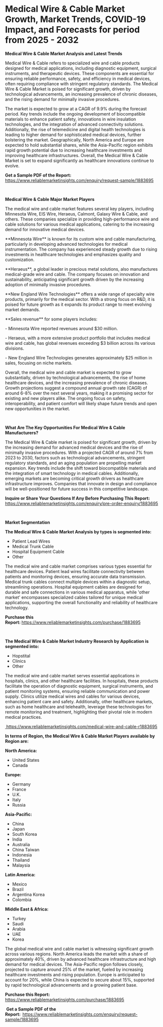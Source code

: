 <p><h1>Medical Wire & Cable Market Growth, Market Trends, COVID-19 Impact, and Forecasts for period from 2025 - 2032</h1></p><p><strong>Medical Wire & Cable Market Analysis and Latest Trends</strong></p>
<p><p>Medical Wire & Cable refers to specialized wire and cable products designed for medical applications, including diagnostic equipment, surgical instruments, and therapeutic devices. These components are essential for ensuring reliable performance, safety, and efficiency in medical devices, often requiring compliance with stringent regulatory standards. The Medical Wire & Cable Market is poised for significant growth, driven by technological advancements, an increasing prevalence of chronic diseases, and the rising demand for minimally invasive procedures.</p><p>The market is expected to grow at a CAGR of 9.9% during the forecast period. Key trends include the ongoing development of biocompatible materials to enhance patient safety, innovations in wire insulation technologies, and the integration of advanced connectivity solutions. Additionally, the rise of telemedicine and digital health technologies is leading to higher demand for sophisticated medical devices, further bolstering the market. Geographically, North America and Europe are expected to hold substantial shares, while the Asia-Pacific region exhibits rapid growth potential due to increasing healthcare investments and improving healthcare infrastructures. Overall, the Medical Wire & Cable Market is set to expand significantly as healthcare innovations continue to evolve.</p></p>
<p><strong>Get a Sample PDF of the Report:&nbsp;</strong> <a href="https://www.reliablemarketinsights.com/enquiry/request-sample/1883695?utm_campaign=1894&utm_medium=2&utm_source=Github&utm_content=ia&utm_term=14042025&utm_id=medical-wire-cable">https://www.reliablemarketinsights.com/enquiry/request-sample/1883695</a></p>
<p>&nbsp;</p>
<p><strong>Medical Wire & Cable Major Market Players</strong></p>
<p><p>The medical wire and cable market features several key players, including Minnesota Wire, EIS Wire, Heraeus, Calmont, Galaxy Wire & Cable, and others. These companies specialize in providing high-performance wire and cable solutions for various medical applications, catering to the increasing demand for innovative medical devices.</p><p>**Minnesota Wire** is known for its custom wire and cable manufacturing, particularly in developing advanced technologies for medical instrumentation. The company has experienced steady growth due to rising investments in healthcare technologies and emphasizes quality and customization.</p><p>**Heraeus**, a global leader in precious metal solutions, also manufactures medical-grade wire and cable. The company focuses on innovation and sustainability, anticipating significant growth driven by the increasing adoption of minimally invasive procedures.</p><p>**New England Wire Technologies** offers a wide range of specialty wire products, primarily for the medical sector. With a strong focus on R&D, it is poised for future growth as it expands its product range to meet evolving market demands.</p><p>**Sales revenue** for some players includes:</p><p>- Minnesota Wire reported revenues around $30 million.</p><p>- Heraeus, with a more extensive product portfolio that includes medical wire and cable, has global revenues exceeding $3 billion across its various divisions.</p><p>- New England Wire Technologies generates approximately $25 million in sales, focusing on niche markets.</p><p>Overall, the medical wire and cable market is expected to grow substantially, driven by technological advancements, the rise of home healthcare devices, and the increasing prevalence of chronic diseases. Growth projections suggest a compound annual growth rate (CAGR) of around 6-8% over the next several years, making it a promising sector for existing and new players alike. The ongoing focus on safety, interoperability, and patient comfort will likely shape future trends and open new opportunities in the market.</p></p>
<p>&nbsp;</p>
<p><strong>What Are The Key Opportunities For Medical Wire & Cable Manufacturers?</strong></p>
<p><p>The Medical Wire & Cable market is poised for significant growth, driven by the increasing demand for advanced medical devices and the rise of minimally invasive procedures. With a projected CAGR of around 7% from 2023 to 2030, factors such as technological advancements, stringent regulatory standards, and an aging population are propelling market expansion. Key trends include the shift toward biocompatible materials and the integration of smart technology in medical cables. Additionally, emerging markets are becoming critical growth drivers as healthcare infrastructure improves. Companies that innovate in design and compliance will be well-positioned for future success in this competitive landscape.</p></p>
<p><strong>Inquire or Share Your Questions If Any Before Purchasing This Report:</strong> <a href="https://www.reliablemarketinsights.com/enquiry/pre-order-enquiry/1883695?utm_campaign=1894&utm_medium=2&utm_source=Github&utm_content=ia&utm_term=14042025&utm_id=medical-wire-cable">https://www.reliablemarketinsights.com/enquiry/pre-order-enquiry/1883695</a></p>
<p>&nbsp;</p>
<p><strong>Market Segmentation</strong></p>
<p><strong>The Medical Wire & Cable Market Analysis by types is segmented into:</strong></p>
<p><ul><li>Patient Lead Wires</li><li>Medical Trunk Cable</li><li>Hospital Equipment Cable</li><li>Other</li></ul></p>
<p><p>The medical wire and cable market comprises various types essential for healthcare devices. Patient lead wires facilitate connectivity between patients and monitoring devices, ensuring accurate data transmission. Medical trunk cables connect multiple devices within a diagnostic setup, streamlining operations. Hospital equipment cables are designed for durable and safe connections in various medical apparatus, while 'other market' encompasses specialized cables tailored for unique medical applications, supporting the overall functionality and reliability of healthcare technology.</p></p>
<p><strong>Purchase this Report:&nbsp;</strong><a href="https://www.reliablemarketinsights.com/purchase/1883695?utm_campaign=1894&utm_medium=2&utm_source=Github&utm_content=ia&utm_term=14042025&utm_id=medical-wire-cable">https://www.reliablemarketinsights.com/purchase/1883695</a></p>
<p>&nbsp;</p>
<p><strong>The Medical Wire & Cable Market Industry Research by Application is segmented into:</strong></p>
<p><ul><li>Hopstital</li><li>Clinics</li><li>Other</li></ul></p>
<p><p>The medical wire and cable market serves essential applications in hospitals, clinics, and other healthcare facilities. In hospitals, these products facilitate the operation of diagnostic equipment, surgical instruments, and patient monitoring systems, ensuring reliable communication and power supply. Clinics utilize medical wires and cables for various devices, enhancing patient care and safety. Additionally, other healthcare markets, such as home healthcare and telehealth, leverage these technologies for remote monitoring and treatment, highlighting their pivotal role in modern medical practices.</p></p>
<p><a href="https://www.reliablemarketinsights.com/medical-wire-and-cable-r1883695?utm_campaign=1894&utm_medium=2&utm_source=Github&utm_content=ia&utm_term=14042025&utm_id=medical-wire-cable">&nbsp;https://www.reliablemarketinsights.com/medical-wire-and-cable-r1883695</a></p>
<p><strong>In terms of Region, the Medical Wire & Cable Market Players available by Region are:</strong></p>
<p>
    <p> <strong> North America: </strong>
        <ul>
            <li>United States</li>
            <li>Canada</li>
        </ul>
        </p> 
    <p> <strong> Europe: </strong>
        <ul>
            <li>Germany</li>
            <li>France</li>
            <li>U.K.</li>
            <li>Italy</li>
            <li>Russia</li>
        </ul>
        </p> 
    <p> <strong> Asia-Pacific: </strong>
        <ul>
            <li>China</li>
            <li>Japan</li>
            <li>South Korea</li>
            <li>India</li>
            <li>Australia</li>
            <li>China Taiwan</li>
            <li>Indonesia</li>
            <li>Thailand</li>
            <li>Malaysia</li>
        </ul>
        </p> 
    <p> <strong> Latin America: </strong>
        <ul>
            <li>Mexico</li>
            <li>Brazil</li>
            <li>Argentina Korea</li>
            <li>Colombia</li>
        </ul>
        </p> 
    <p> <strong> Middle East & Africa: </strong>
        <ul>
            <li>Turkey</li>
            <li>Saudi</li>
            <li>Arabia</li>
            <li>UAE</li>
            <li>Korea</li>
        </ul>
    </p>
    </p>
<p><p>The global medical wire and cable market is witnessing significant growth across various regions. North America leads the market with a share of approximately 40%, driven by advanced healthcare infrastructure and high demand for medical devices. The Asia-Pacific region follows closely, projected to capture around 25% of the market, fueled by increasing healthcare investments and rising population. Europe is anticipated to account for 20%, while China is expected to secure about 15%, supported by rapid technological advancements and a growing patient base.</p></p>
<p><strong>Purchase this Report: </strong><a href="https://www.reliablemarketinsights.com/purchase/1883695?utm_campaign=1894&utm_medium=2&utm_source=Github&utm_content=ia&utm_term=14042025&utm_id=medical-wire-cable">https://www.reliablemarketinsights.com/purchase/1883695</a></p>
<p>&nbsp;<strong>Get a Sample PDF of the Report:&nbsp;&nbsp;</strong><a href="https://www.reliablemarketinsights.com/enquiry/request-sample/1883695?utm_campaign=1894&utm_medium=2&utm_source=Github&utm_content=ia&utm_term=14042025&utm_id=medical-wire-cable">https://www.reliablemarketinsights.com/enquiry/request-sample/1883695</a></p>
<p><strong></strong></p>
<p><p></p><p></p><p></p></p>